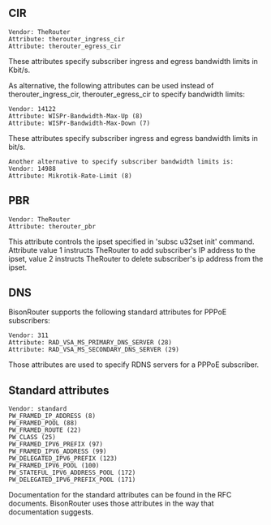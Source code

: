 ## CIR

    Vendor: TheRouter
    Attribute: therouter_ingress_cir
    Attribute: therouter_egress_cir

These attributes specify subscriber ingress and egress bandwidth limits
in Kbit/s.

As alternative, the following attributes can be used instead
of therouter_ingress_cir, therouter_egress_cir to specify bandwidth limits:

    Vendor: 14122
    Attribute: WISPr-Bandwidth-Max-Up (8)
    Attribute: WISPr-Bandwidth-Max-Down (7)

These attributes specify subscriber ingress and egress bandwidth limits
in bit/s.

    Another alternative to specify subscriber bandwidth limits is:
    Vendor: 14988
    Attribute: Mikrotik-Rate-Limit (8)

## PBR

    Vendor: TheRouter
    Attribute: therouter_pbr

This attribute controls the ipset specified
in 'subsc u32set init' command. Attribute value 1 instructs
TheRouter to add subscriber's IP address to the ipset,
value 2 instructs TheRouter to delete subscriber's ip address
from the ipset.

## DNS

BisonRouter supports the following standard attributes
for PPPoE subscribers:

    Vendor: 311
    Attribute: RAD_VSA_MS_PRIMARY_DNS_SERVER (28)
    Attribute: RAD_VSA_MS_SECONDARY_DNS_SERVER (29)

Those attributes are used to specify RDNS servers
for a PPPoE subscriber.

## Standard attributes

    Vendor: standard
    PW_FRAMED_IP_ADDRESS (8)
    PW_FRAMED_POOL (88)
    PW_FRAMED_ROUTE (22)
    PW_CLASS (25)
    PW_FRAMED_IPV6_PREFIX (97)
    PW_FRAMED_IPV6_ADDRESS (99)
    PW_DELEGATED_IPV6_PREFIX (123)
    PW_FRAMED_IPV6_POOL (100)
    PW_STATEFUL_IPV6_ADDRESS_POOL (172)
    PW_DELEGATED_IPV6_PREFIX_POOL (171)

Documentation for the standard attributes can be found in the RFC documents.
BisonRouter uses those attributes in the way that documentation suggests.
